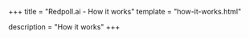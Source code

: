 +++
title = "Redpoll.ai - How it works"
template = "how-it-works.html"

description = "How it works"
+++
